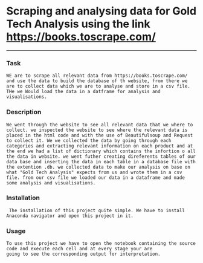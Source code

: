 # Scraping and analysing data for  Gold Tech Analysis using the link https://books.toscrape.com/



***

### Task
    
    WE are to scrape all relevant data from https://books.toscrape.com/ and use the data to build the database of th website, from there we are to collect data which we are to analyse and store in a csv file. THe we Would load the data in a datframe for analysis and visualisations.
    
### Description

    We went through the website to see all relevant data that we where to collect. we inspected the website to see where the relevant data is placed in the html code and with the use of Beautifulsoup and Request to collect it. We we collected the data by going through each categories and extracting relevant information on each product and at the end we had a list of dictionary which contains the infortion o all the data in website. we went futher creating direferents tables of our data base and inserting the data in each table in a database file with the extention .db. we collected data to make our analysis on base on what "Gold Tech Analysis" expects from us and wrote them in a csv file. from our csv file we loaded our data in a dataframe and made some analysis and visualisations.

### Installation

     The installation of this project quite simple. We have to install Anaconda navigator and open this project in it.

### Usage
    
    To use this project we have to open the notebook containing the source code and execute each cell and at every stage your are
    going to see the corresponding output for interpretation.  
    